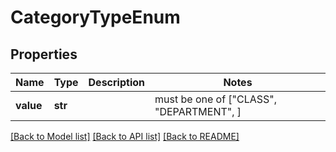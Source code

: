 # CategoryTypeEnum


## Properties
Name | Type | Description | Notes
------------ | ------------- | ------------- | -------------
**value** | **str** |  |  must be one of ["CLASS", "DEPARTMENT", ]

[[Back to Model list]](../README.md#documentation-for-models) [[Back to API list]](../README.md#documentation-for-api-endpoints) [[Back to README]](../README.md)


